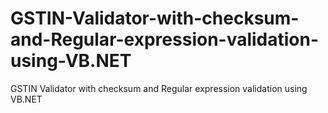 # GSTIN-Validator-with-checksum-and-Regular-expression-validation-using-VB.NET
GSTIN Validator with checksum and Regular expression validation using VB.NET
